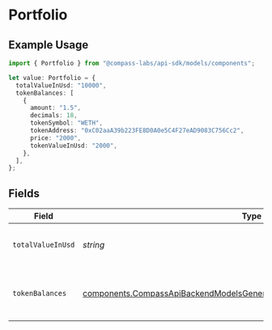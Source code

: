 # Portfolio

## Example Usage

```typescript
import { Portfolio } from "@compass-labs/api-sdk/models/components";

let value: Portfolio = {
  totalValueInUsd: "10000",
  tokenBalances: [
    {
      amount: "1.5",
      decimals: 18,
      tokenSymbol: "WETH",
      tokenAddress: "0xC02aaA39b223FE8D0A0e5C4F27eAD9083C756Cc2",
      price: "2000",
      tokenValueInUsd: "2000",
    },
  ],
};
```

## Fields

| Field                                                                                                                                                                      | Type                                                                                                                                                                       | Required                                                                                                                                                                   | Description                                                                                                                                                                | Example                                                                                                                                                                    |
| -------------------------------------------------------------------------------------------------------------------------------------------------------------------------- | -------------------------------------------------------------------------------------------------------------------------------------------------------------------------- | -------------------------------------------------------------------------------------------------------------------------------------------------------------------------- | -------------------------------------------------------------------------------------------------------------------------------------------------------------------------- | -------------------------------------------------------------------------------------------------------------------------------------------------------------------------- |
| `totalValueInUsd`                                                                                                                                                          | *string*                                                                                                                                                                   | :heavy_check_mark:                                                                                                                                                         | Total value of the portfolio in USD                                                                                                                                        | 10000                                                                                                                                                                      |
| `tokenBalances`                                                                                                                                                            | [components.CompassApiBackendModelsGenericReadResponsePortfolioTokenBalance](../../models/components/compassapibackendmodelsgenericreadresponseportfoliotokenbalance.md)[] | :heavy_check_mark:                                                                                                                                                         | List of token balances in the portfolio                                                                                                                                    |                                                                                                                                                                            |